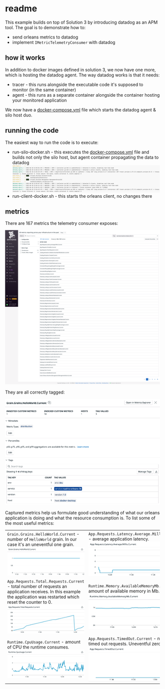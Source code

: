 # readme

This example builds on top of Solution 3 by introducing datadog as an APM tool. The goal is to demonstrate how to:

* send orleans metrics to datadog
* implement `IMetricTelemetryConsumer` with datadog

## how it works

In addition to docker images defined in solution 3, we now have one more, which is hosting the datadog agent. The way datadog works is that it needs:

* tracer - this runs alongside the executable code it's supposed to monitor (in the same container)
* agent - this runs as a separate container alongside the container hosting your monitored application

We now have a [docker-compose.yml](./ops/SiloHost/docker-compose.yml) file which starts the datadog agent & silo host  duo.

## running the code

The easiest way to run the code is to execute:

* run-silo-docker.sh - this executes the [docker-compose.yml](./ops/SiloHost/docker-compose.yml) file and builds not only the silo host, but agent container propagating the data to datadog
  ![](./img/docker-compose-output.png)
* run-client-docker.sh - this starts the orleans client, no changes there

## metrics

There are 167 metrics the telemetry consumer exposes:

![all metrics](./img/metrics-summary.png)

They are all correctly tagged:

![metric tags](./img/tagged-metric.png)

Captured metrics help us formulate good understanding of what our orleans application is doing and what the resource consumption is. To list some of the most useful metrics:

|||
| --- | --- |
| `Grain.Grains.HelloWorld.Current` - number of `HelloWorld` grain. In our case it's an uneventful one grain. ![](./img/Grain.Grains.HelloWorld.Current.png) | `App.Requests.Latency.Average.Millis.Current` - average application latency. ![](./img/App.Requests.Latency.Average.Millis.Current.png) |
| `App.Requests.Total.Requests.Current` - total number of requests an application receives. In this example the application was restarted which reset the counter to 0. ![](./img/App.Requests.Total.Requests.Current.png) | `Runtime.Memory.AvailableMemoryMb.Current` - amount of available memory in Mb. ![](./img/Runtime.Memory.AvailableMemoryMb.Current.png) |
| `Runtime.CpuUsage.Current` - amount of CPU the runtime consumes. ![](./img/Runtime.CpuUsage.Current.png) | `App.Requests.TimedOut.Current` - number of timed out requests. Uneventful zero. ![](./img/App.Requests.TimedOut.Current.png) |
